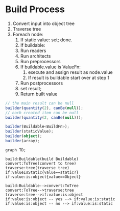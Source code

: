 # Build Process

1. Convert input into object tree
2. Traverse tree
3. Foreach node:
   1. If static value: set; done.
   2. If buildable:
   3. Run readers
   4. Run architects
   5. Run preprocessors
   6. If buildable.value is ValueFn:
      1. execute and assign result as node.value
      2. If result is buildable start over at step 1
   7. Run postprocessors
   8. set result;
   9. Return built value

```ts
// the main result can be null
builder(quantity(2), canBe(null));
// each created item can be null
builder(quantity(2, canBe(null)));
```

```ts
builder(Buildable<BuildFn>);
builder(staticValue);
builder(object);
builder(array);
```

```mermaid
graph TD;

build:Buildable(build Buildable)
convert:ToTree(convert to tree)
traverse:tree(traverse tree)
if:valueIsStatic{value==static?}
if:value:is:object{value==Object}

build:Buildable-->convert:ToTree
convert:ToTree-->traverse:tree
traverse:tree-->if:value:is:object
if:value:is:object -- yes --> if:value:is:static
if:value:is:object -- no --> if:value:is:static
```
